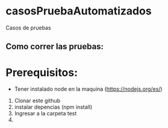 # casosPruebaAutomatizados
Casos de pruebas


## Como correr las pruebas:

# Prerequisitos:
- Tener instalado node en la maquina (https://nodejs.org/es/)


1) Clonar este github
2) instalar depencias (npm install)
3) Ingresar a la carpeta test
4) 
